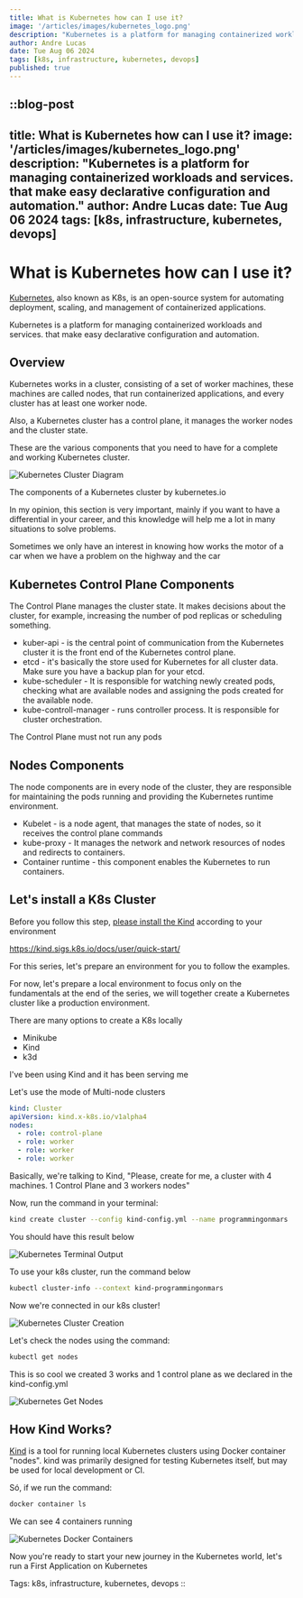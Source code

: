 ```yaml
---
title: What is Kubernetes how can I use it?
image: '/articles/images/kubernetes_logo.png'
description: "Kubernetes is a platform for managing containerized workloads and services. that make easy declarative configuration and automation."
author: Andre Lucas
date: Tue Aug 06 2024
tags: [k8s, infrastructure, kubernetes, devops]
published: true
---
```


::blog-post
---
title: What is Kubernetes how can I use it?
image: '/articles/images/kubernetes_logo.png'
description: "Kubernetes is a platform for managing containerized workloads and services. that make easy declarative configuration and automation."
author: Andre Lucas
date: Tue Aug 06 2024
tags: [k8s, infrastructure, kubernetes, devops]
---
# What is Kubernetes how can I use it?

[Kubernetes](https://kubernetes.io), also known as K8s, is an open-source system for automating deployment, scaling, and management of containerized applications.

Kubernetes is a platform for managing containerized workloads and services. that make easy declarative configuration and automation.

## Overview

Kubernetes works in a cluster, consisting of a set of worker machines, these machines are called nodes, that run containerized applications, and every cluster has at least one worker node.

Also, a Kubernetes cluster has a control plane, it manages the worker nodes and the cluster state.

These are the various components that you need to have for a complete and working Kubernetes cluster.

![Kubernetes Cluster Diagram](/articles/images/kubernetes_cluster_diagram.png)

The components of a Kubernetes cluster by kubernetes.io

In my opinion, this section is very important, mainly if you want to have a differential in your career, and this knowledge will help me a lot in many situations to solve problems.

Sometimes we only have an interest in knowing how works the motor of a car when we have a problem on the highway and the car

## Kubernetes Control Plane Components

The Control Plane manages the cluster state. It makes decisions about the cluster, for example, increasing the number of pod replicas or scheduling something.

- kuber-api - is the central point of communication from the Kubernetes cluster it is the front end of the Kubernetes control plane.
- etcd - it's basically the store used for Kubernetes for all cluster data. Make sure you have a backup plan for your etcd.
- kube-scheduler - It is responsible for watching newly created pods, checking what are available nodes and assigning the pods created for the available node.
- kube-controll-manager - runs controller process. It is responsible for cluster orchestration.

The Control Plane must not run any pods

## Nodes Components

The node components are in every node of the cluster, they are responsible for maintaining the pods running and providing the Kubernetes runtime environment.

- Kubelet - is a node agent, that manages the state of nodes, so it receives the control plane commands
- kube-proxy - It manages the network and network resources of nodes and redirects to containers.
- Container runtime - this component enables the Kubernetes to run containers.

## Let's install a K8s Cluster

Before you follow this step, [please install the Kind](https://kind.sigs.k8s.io/docs/user/quick-start/) according to your environment

https://kind.sigs.k8s.io/docs/user/quick-start/

For this series, let's prepare an environment for you to follow the examples.

For now, let's prepare a local environment to focus only on the fundamentals at the end of the series, we will together create a Kubernetes cluster like a production environment.

There are many options to create a K8s locally

- Minikube
- Kind
- k3d

I've been using Kind and it has been serving me

Let's use the mode of Multi-node clusters

```yaml
kind: Cluster
apiVersion: kind.x-k8s.io/v1alpha4
nodes:
  - role: control-plane
  - role: worker
  - role: worker
  - role: worker
```

Basically, we're talking to Kind, "Please, create for me, a cluster with 4 machines. 1 Control Plane and 3 workers nodes"

Now, run the command in your terminal:

```bash
kind create cluster --config kind-config.yml --name programmingonmars
```

You should have this result below

![Kubernetes Terminal Output](/articles/images/kubernetes_terminal_output.png)

To use your k8s cluster, run the command below

```bash
kubectl cluster-info --context kind-programmingonmars
```

Now we're connected in our k8s cluster!

![Kubernetes Cluster Creation](/articles/images/kubernetes_cluster_creation.png)

Let's check the nodes using the command:

```bash
kubectl get nodes
```

This is so cool we created 3 works and 1 control plane as we declared in the kind-config.yml

![Kubernetes Get Nodes](/articles/images/kubernetes_get_nodes.png)

## How Kind Works?

[Kind](https://kind.sigs.k8s.io) is a tool for running local Kubernetes clusters using Docker container "nodes".
kind was primarily designed for testing Kubernetes itself, but may be used for local development or CI.

Só, if we run the command:

```bash
docker container ls
```

We can see 4 containers running

![Kubernetes Docker Containers](/articles/images/kubernetes_docker_containers.png)

Now you're ready to start your new journey in the Kubernetes world, let's run a First Application on Kubernetes

Tags: k8s, infrastructure, kubernetes, devops
::